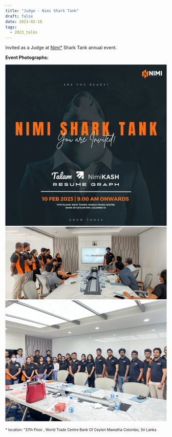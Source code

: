 ```yaml
---
title: "Judge - Nimi Shark Tank"
draft: false
date: 2023-02-10
tags:
  - 2023_talks
---
```


Invited as a Judge at [Nimi*](https://www.nimidev.com/) Shark Tank annual event.

**Event Photographs:**
<p>
  <img src="../../images/2023-nimi-shark-tank-1.jpg" alt="Nimi Shark Tank, Indrajith"/>
  <img src="../../images/2023-nimi-shark-tank-2.JPG" alt="Nimi Shark Tank, Indrajith"/> 
  <img src="../../images/2023-nimi-shark-tank-3.JPG" alt="Nimi Shark Tank, Indrajith"/> 
</p>

<span style="font-size:0.8em;"> * location: "37th Floor , World Trade Centre Bank Of Ceylon Mawatha Colombo, Sri Lanka</span>
